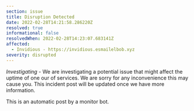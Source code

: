```yaml
---
section: issue
title: Disruption Detected
date: 2022-02-28T14:21:58.286220Z
resolved: true
informational: false
resolvedWhen: 2022-02-28T14:23:07.683141Z
affected:
  - Invidious - https://invidious.esmailelbob.xyz
severity: disrupted
---
```

*Investigating* - We are investigating a potential issue that might affect the uptime of one our of services. We are sorry for any inconvenience this may cause you. This incident post will be updated once we have more information.

This is an automatic post by a monitor bot.
        